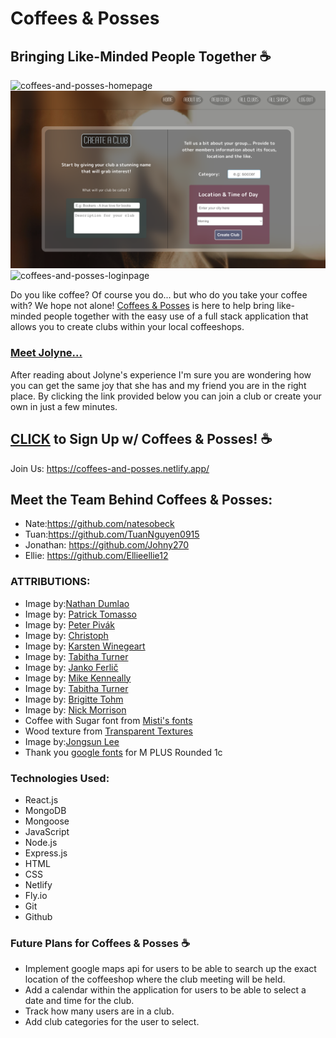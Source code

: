 # Coffees & Posses
## Bringing Like-Minded People Together ☕️

![coffees-and-posses-homepage](/public/assets/coffeeone.png)
![coffees-and-posses-clubpage](/public/assets/coffeetwo.png)
![coffees-and-posses-loginpage](/public/assets/coffeethree.png)

Do you like coffee? Of course you do... but who do you take your coffee with? We hope not alone! [Coffees & Posses](https://coffees-and-posses.netlify.app/) is here to help bring like-minded people together with the easy use of a full stack application that allows you to create clubs within your local coffeeshops.

### [Meet Jolyne...](https://docs.google.com/presentation/d/1DQm0XDNEbN_ibKMw87wEhzTzs_LkZHxNUtE6tktCEoM/edit#slide=id.g24dca8be8d5_0_110)
After reading about Jolyne's experience I'm sure you are wondering how you can get the same joy that she has and my friend you are in the right place. By clicking the link provided below you can join a club or create your own in just a few minutes.

## [CLICK](https://coffees-and-posses.netlify.app/) to Sign Up w/ Coffees & Posses! ☕️
Join Us: https://coffees-and-posses.netlify.app/

## Meet the Team Behind Coffees & Posses:
- Nate:https://github.com/natesobeck
- Tuan:https://github.com/TuanNguyen0915
- Jonathan: https://github.com/Johny270
- Ellie: https://github.com/Ellieellie12

### ATTRIBUTIONS:
- Image by:[Nathan Dumlao](https://unsplash.com/photos/6VhPY27jdps)
- Image by: [Patrick Tomasso](https://unsplash.com/photos/GXXYkSwndP4)
- Image by: [Peter Pivák](https://unsplash.com/photos/Iiqo64hiwZo)
- Image by: [Christoph](https://pixabay.com/photos/coffee-coffee-beans-cup-coffee-cup-171653/)
- Image by: [Karsten Winegeart](https://unsplash.com/photos/l24eJZ9cIQk)
- Image by: [
Tabitha Turner](https://unsplash.com/photos/F0Wd4djYvSA)
- Image by: [Janko Ferlič](https://unsplash.com/photos/brown-coffee-beans-beside-white-ceramic-mug-h9Iq22JJlGk)
- Image by: [Mike Kenneally](https://unsplash.com/photos/coffee-beans-on-table-zlwDJoKTuA8)
- Image by: [Tabitha Turner](https://unsplash.com/photos/brown-ceramic-cup-with-white-smoke-PSqT-lQAt7A)
- Image by: [Brigitte Tohm](https://unsplash.com/photos/white-ceramic-mug-beside-green-leaves-yRH0JI2S2KA)
- Image by: [Nick Morrison](https://unsplash.com/photos/macbook-pro-near-white-open-book-FHnnjk1Yj7Y)
- Coffee with Sugar font from [Misti's fonts](https://www.1001fonts.com/users/MistiFonts/)
- Wood texture from [Transparent Textures](https://www.transparenttextures.com/wood-pattern.html)
- Image by:[Jongsun Lee](https://unsplash.com/photos/moon-eclipse-F-pSZO_jeE8 )
- Thank you [google fonts](https://fonts.google.com/) for M PLUS Rounded 1c

### Technologies Used:
- React.js
- MongoDB
- Mongoose
- JavaScript
- Node.js
- Express.js
- HTML
- CSS
- Netlify
- Fly.io
- Git
- Github

### Future Plans for Coffees & Posses ☕️
- Implement google maps api for users to be able to search up the exact location of the coffeeshop where the club meeting will be held.
- Add a calendar within the application for users to be able to select a date and time for the club.
- Track how many users are in a club.
- Add club categories for the user to select.